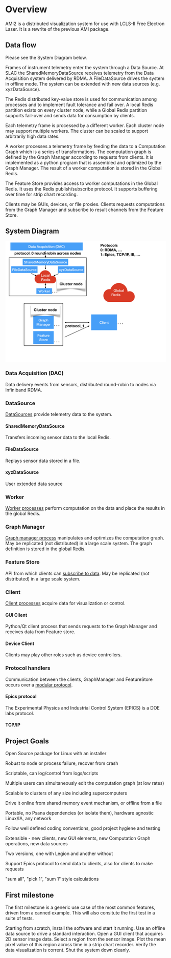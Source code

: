 # Overview

AMI2 is a distributed visualization system for use with LCLS-II Free Electron Laser.
It is a rewrite of the previous AMI package.

## Data flow
Please see the System Diagram below.

Frames of instrument telemetry enter the system through a Data Source.
At SLAC the SharedMemoryDataSource receives telemetry from the Data Acquisition system delivered by RDMA.
A FileDataSource drives the system in offline mode.
The system can be extended with new data sources (e.g. xyzDataSource).

The Redis distributed key-value store is used for communication among processes and to implement fault tolerance and fail over.
A local Redis partition exists on every cluster node, while a Global Redis partition supports fail-over and sends data for consumption by clients.

Each telemetry frame is processed by a different worker.
Each cluster node may support multiple workers.
The cluster can be scaled to support arbitrarily high data rates.

A worker processes a telemetry frame by feeding the data to a Computation Graph which is a series of transformations.
The computation graph is defined by the Graph Manager according to requests from clients.
It is implemented as a python program that is assembled and optimized by the Graph Manager.
The result of a worker computation is stored in the Global Redis.

The Feature Store provides access to worker computations in the Global Redis.
It uses the Redis publish/subscribe protocol.
It supports buffering over time for strip chart recording.

Clients may be GUIs, devices, or file proxies.
Clients requests computations from the Graph Manager and subscribe to result channels from the Feature Store.





## System Diagram

<img src="images/AMI2_system_diagram/AMI2_system_diagram.001.jpeg" width=800>

### Data Acquisition (DAC)
Data delivery events from sensors, distributed round-robin to nodes via Infiniband RDMA.

### DataSource
[DataSources](data_source.md) provide telemetry data to the system.
#### SharedMemoryDataSource
Transfers incoming sensor data to the local Redis.
#### FileDataSource
Replays sensor data stored in a file.
#### xyzDataSource
User extended data source

### Worker
[Worker processes](worker.md) perform computation on the data and place the results in the global Redis.


### Graph Manager
[Graph manager process](graph_manager.md) manipulates and optimizes the computation graph.
May be replicated (not distributed) in a large scale system.
The graph definition is stored in the global Redis.

### Feature Store
API from which clients can [subscribe to data](feature_store.md).
May be replicated (not distributed) in a large scale system.

### Client
[Client processes](client.md) acquire data for visualization or control.
#### GUI Client
Python/Qt client process that sends requests to the Graph Manager and receives data from Feature store.
#### Device Client
Clients may play other roles such as device controllers.

### Protocol handlers
Communication between the clients, GraphManager and FeatureStore occurs over a [modular protocol](protocol.md).
#### Epics protocol
The Experimental Physics and Industrial Control System (EPICS) is a DOE labs protocol.
#### TCP/IP


## Project Goals

Open Source package for Linux with an installer

Robust to node or process failure, recover from crash

Scriptable, can log/control from logs/scripts

Multiple users can simultaneously edit the computation graph (at low rates)

Scalable to clusters of any size including supercomputers

Drive it online from shared memory event mechanism, or offline from a file

Portable, no Psana dependencies (or isolate them), hardware agnostic Linux/IA, any network

Follow well defined coding conventions, good project hygiene and testing

Extensible - new clients, new GUI elements, new Computation Graph operations, new data sources

Two versions, one with Legion and another without

Support Epics protocol to send data to clients, also for clients to make requests

"sum all", "pick 1", "sum 1" style calculations

## First milestone

The first milestone is a generic use case of the most common features, driven from
a canned example.
This will also consitute the first test in a suite of tests.

Starting from scratch, install the software and start it running.
Use an offline data source to drive a standard interaction.
Open a GUI client that acquires 2D sensor image data.
Select a region from the sensor image.
Plot the mean pixel value of this region across time in a strip chart recorder.
Verify the data visualization is corrent.
Shut the system down cleanly.


